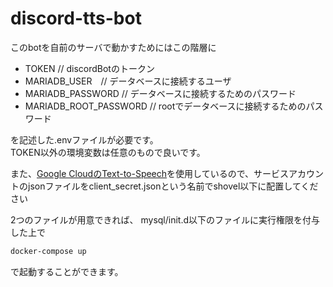 # discord-tts-bot

このbotを自前のサーバで動かすためにはこの階層に
- TOKEN // discordBotのトークン
- MARIADB_USER　// データベースに接続するユーザ
- MARIADB_PASSWORD // データベースに接続するためのパスワード
- MARIADB_ROOT_PASSWORD // rootでデータベースに接続するためのパスワード

を記述した.envファイルが必要です。  
TOKEN以外の環境変数は任意のもので良いです。  

また、[Google CloudのText-to-Speech](https://cloud.google.com/text-to-speech)を使用しているので、サービスアカウントのjsonファイルをclient_secret.jsonという名前でshovel以下に配置してください

2つのファイルが用意できれば、
mysql/init.d以下のファイルに実行権限を付与した上で
```bash
docker-compose up
```
で起動することができます。